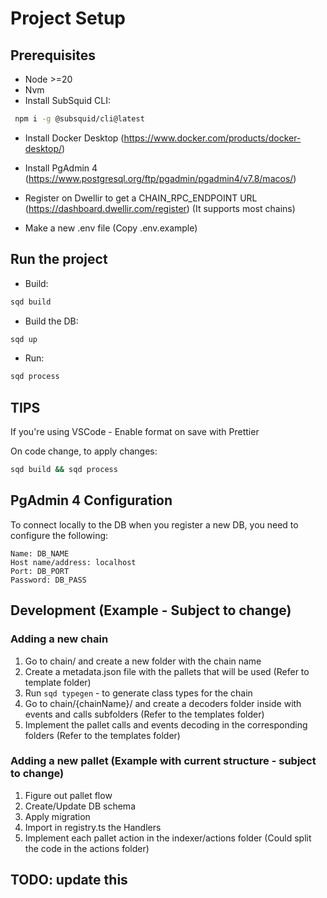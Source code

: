 # Project Setup

## Prerequisites

- Node >=20
- Nvm
- Install SubSquid CLI:

```bash
 npm i -g @subsquid/cli@latest
```

- Install Docker Desktop (<https://www.docker.com/products/docker-desktop/>)

- Install PgAdmin 4 (<https://www.postgresql.org/ftp/pgadmin/pgadmin4/v7.8/macos/>)

- Register on Dwellir to get a CHAIN_RPC_ENDPOINT URL (<https://dashboard.dwellir.com/register>) (It supports most chains)

- Make a new .env file (Copy .env.example)

## Run the project

- Build:

```bash
sqd build
```

- Build the DB:

```bash
sqd up
```

- Run:

```bash
sqd process
```

## TIPS

If you're using VSCode - Enable format on save with Prettier

On code change, to apply changes:

```bash
sqd build && sqd process
```

## PgAdmin 4 Configuration

To connect locally to the DB when you register a new DB, you need to configure the following:

```plaintext
Name: DB_NAME
Host name/address: localhost
Port: DB_PORT
Password: DB_PASS
```

## Development (Example - Subject to change)

### Adding a new chain

1. Go to chain/ and create a new folder with the chain name
2. Create a metadata.json file with the pallets that will be used (Refer to template folder)
3. Run `sqd typegen` - to generate class types for the chain
4. Go to chain/{chainName}/ and create a decoders folder inside with events and calls subfolders (Refer to the templates folder)
5. Implement the pallet calls and events decoding in the corresponding folders (Refer to the templates folder)

### Adding a new pallet (Example with current structure - subject to change)

1. Figure out pallet flow
2. Create/Update DB schema
3. Apply migration
4. Import in registry.ts the Handlers
5. Implement each pallet action in the indexer/actions folder (Could split the code in the actions folder)

## TODO: update this
